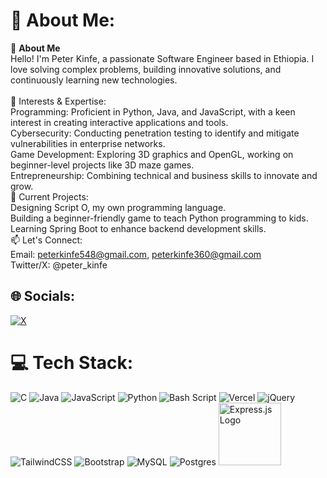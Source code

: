 # 💫 About Me:
👋 <strong>About Me</strong><br>Hello! I'm Peter Kinfe, a passionate Software Engineer based in Ethiopia. I love solving complex problems, building innovative solutions, and continuously learning new technologies.<br><br>🌟 Interests & Expertise:<br>Programming: Proficient in Python, Java, and JavaScript, with a keen interest in creating interactive applications and tools.<br>Cybersecurity: Conducting penetration testing to identify and mitigate vulnerabilities in enterprise networks.<br>Game Development: Exploring 3D graphics and OpenGL, working on beginner-level projects like 3D maze games.<br>Entrepreneurship: Combining technical and business skills to innovate and grow.<br>🚀 Current Projects:<br>Designing Script O, my own programming language.<br>Building a beginner-friendly game to teach Python programming to kids.<br>Learning Spring Boot to enhance backend development skills.<br>📫 Let's Connect:<br>Email: peterkinfe548@gmail.com, peterkinfe360@gmail.com <br>Twitter/X: @peter_kinfe


## 🌐 Socials:
[![X](https://img.shields.io/badge/X-black.svg?logo=X&logoColor=white)](https://x.com/@peter_kinfe) 

# 💻 Tech Stack:
![C](https://img.shields.io/badge/c-%2300599C.svg?style=for-the-badge&logo=c&logoColor=white) ![Java](https://img.shields.io/badge/java-%23ED8B00.svg?style=for-the-badge&logo=openjdk&logoColor=white) ![JavaScript](https://img.shields.io/badge/javascript-%23323330.svg?style=for-the-badge&logo=javascript&logoColor=%23F7DF1E) ![Python](https://img.shields.io/badge/python-3670A0?style=for-the-badge&logo=python&logoColor=ffdd54) ![Bash Script](https://img.shields.io/badge/bash_script-%23121011.svg?style=for-the-badge&logo=gnu-bash&logoColor=white) ![Vercel](https://img.shields.io/badge/vercel-%23000000.svg?style=for-the-badge&logo=vercel&logoColor=white) ![jQuery](https://img.shields.io/badge/jquery-%230769AD.svg?style=for-the-badge&logo=jquery&logoColor=white) ![TailwindCSS](https://img.shields.io/badge/tailwindcss-%2338B2AC.svg?style=for-the-badge&logo=tailwind-css&logoColor=white) ![Bootstrap](https://img.shields.io/badge/bootstrap-%238511FA.svg?style=for-the-badge&logo=bootstrap&logoColor=white) ![MySQL](https://img.shields.io/badge/mysql-4479A1.svg?style=for-the-badge&logo=mysql&logoColor=white) ![Postgres](https://img.shields.io/badge/postgres-%23316192.svg?style=for-the-badge&logo=postgresql&logoColor=white) <img src="https://upload.wikimedia.org/wikipedia/commons/6/64/Expressjs.png" alt="Express.js Logo" width="100">
